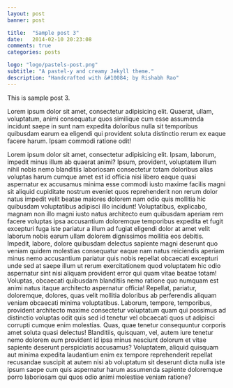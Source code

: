 ```yaml
---
layout: post
banner: post

title:  "Sample post 3"
date:   2014-02-10 20:23:08
comments: true
categories: posts

logo: "logo/pastels-post.png"
subtitle: "A pastel-y and creamy Jekyll theme."
description: "Handcrafted with &#10084; by Rishabh Rao"
---
```


This is sample post 3.

Lorem ipsum dolor sit amet, consectetur adipisicing elit. Quaerat, ullam, voluptatum, animi consequatur quos similique cum esse assumenda incidunt saepe in sunt nam expedita doloribus nulla sit temporibus quibusdam earum ea eligendi qui provident soluta distinctio rerum ex eaque facere harum. Ipsam commodi ratione odit!

Lorem ipsum dolor sit amet, consectetur adipisicing elit. Ipsam, laborum, impedit minus illum ab quaerat animi? Ipsum, provident, voluptatem illum nihil nobis nemo blanditiis laboriosam consectetur totam doloribus alias voluptas harum cumque amet est id officia nisi libero eaque quasi aspernatur ex accusamus minima esse commodi iusto maxime facilis magni sit aliquid cupiditate nostrum eveniet quos reprehenderit non rerum dolor natus impedit velit beatae maiores dolorem nam odio quis mollitia hic quibusdam voluptatibus adipisci illo incidunt! Voluptatibus, explicabo, magnam non illo magni iusto natus architecto eum quibusdam aperiam rem facere voluptas ipsa accusantium doloremque temporibus expedita et fugit excepturi fuga iste pariatur a illum ad fugiat eligendi dolor at amet velit laborum nobis earum ullam dolorem dignissimos mollitia eos debitis. Impedit, labore, dolore quibusdam delectus sapiente magni deserunt quo veniam quidem molestias consequatur eaque nam natus reiciendis aperiam minus nemo accusantium pariatur quis nobis repellat obcaecati excepturi unde sed at saepe illum ut rerum exercitationem quod voluptatem hic odio aspernatur sint nisi aliquam provident error qui quam vitae beatae totam! Voluptas, obcaecati quibusdam blanditiis nemo ratione quo numquam est animi natus itaque architecto aspernatur officia! Repellat, pariatur, doloremque, dolores, quas velit mollitia doloribus ab perferendis aliquam veniam obcaecati minima voluptatibus. Laborum, tempore, temporibus, provident architecto maxime consectetur voluptatum quam qui possimus ad distinctio voluptas odit quis sed id tenetur vel obcaecati quos ut adipisci corrupti cumque enim molestias. Quas, quae tenetur consequuntur corporis amet soluta quasi delectus! Blanditiis, quisquam, vel, autem iure tenetur nemo dolorem eum provident id ipsa minus nesciunt dolorum et vitae sapiente deserunt perspiciatis accusamus? Voluptatem, aliquid quisquam aut minima expedita laudantium enim ex tempore reprehenderit repellat recusandae suscipit at autem nisi ab voluptatum sit deserunt dicta nulla iste ipsum saepe cum quis aspernatur harum assumenda sapiente doloremque porro laboriosam qui quos odio animi molestiae veniam ratione?
